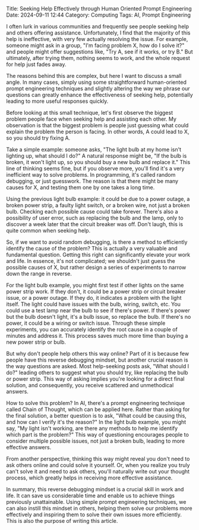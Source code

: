 Title: Seeking Help Effectively through Human Oriented Prompt Engineering
Date: 2024-09-11 12:44
Category: Computing
Tags: AI, Prompt Engineering

I often lurk in various communities and frequently see people seeking help and others offering assistance. Unfortunately, I find that the majority of this help is ineffective, with very few actually resolving the issue. For example, someone might ask in a group, "I'm facing problem X, how do I solve it?" and people might offer suggestions like, "Try A, see if it works, or try B." But ultimately, after trying them, nothing seems to work, and the whole request for help just fades away.

The reasons behind this are complex, but here I want to discuss a small angle. In many cases, simply using some straightforward human-oriented prompt engineering techniques and slightly altering the way we phrase our questions can greatly enhance the effectiveness of seeking help, potentially leading to more useful responses quickly.

Before looking at this small technique, let's first observe the biggest problem people face when seeking help and assisting each other. My observation is that the biggest problem is people just guessing what could explain the problem the person is facing. In other words, A could lead to X, so you should try fixing A.

Take a simple example: someone asks, "The light bulb at my home isn't lighting up, what should I do?" A natural response might be, "If the bulb is broken, it won't light up, so you should buy a new bulb and replace it." This line of thinking seems fine, but if you observe more, you'll find it's a very inefficient way to solve problems. In programming, it's called random debugging, or just guesswork. The reason is that there might be many causes for X, and testing them one by one takes a long time.

Using the previous light bulb example: it could be due to a power outage, a broken power strip, a faulty light switch, or a broken wire, not just a broken bulb. Checking each possible cause could take forever. There's also a possibility of user error, such as replacing the bulb and the lamp, only to discover a week later that the circuit breaker was off. Don't laugh, this is quite common when seeking help.

So, if we want to avoid random debugging, is there a method to efficiently identify the cause of the problem? This is actually a very valuable and fundamental question. Getting this right can significantly elevate your work and life. In essence, it's not complicated; we shouldn't just guess the possible causes of X, but rather design a series of experiments to narrow down the range in reverse.

For the light bulb example, you might first test if other lights on the same power strip work. If they don't, it could be a power strip or circuit breaker issue, or a power outage. If they do, it indicates a problem with the light itself. The light could have issues with the bulb, wiring, switch, etc. You could use a test lamp near the bulb to see if there's power. If there's power but the bulb doesn't light, it's a bulb issue, so replace the bulb. If there's no power, it could be a wiring or switch issue. Through these simple experiments, you can accurately identify the root cause in a couple of minutes and address it. This process saves much more time than buying a new power strip or bulb.

But why don't people help others this way online? Part of it is because few people have this reverse debugging mindset, but another crucial reason is the way questions are asked. Most help-seeking posts ask, "What should I do?" leading others to suggest what you should try, like replacing the bulb or power strip. This way of asking implies you're looking for a direct final solution, and consequently, you receive scattered and unmethodical answers.

How to solve this problem? In AI, there's a prompt engineering technique called Chain of Thought, which can be applied here. Rather than asking for the final solution, a better question is to ask, "What could be causing this, and how can I verify it's the reason?" In the light bulb example, you might say, "My light isn't working, are there any methods to help me identify which part is the problem?" This way of questioning encourages people to consider multiple possible issues, not just a broken bulb, leading to more effective answers.

From another perspective, thinking this way might reveal you don't need to ask others online and could solve it yourself. Or, when you realize you truly can't solve it and need to ask others, you'll naturally write out your thought process, which greatly helps in receiving more effective assistance.

In summary, this reverse debugging mindset is a crucial skill in work and life. It can save us considerable time and enable us to achieve things previously unattainable. Using simple prompt engineering techniques, we can also instill this mindset in others, helping them solve our problems more effectively and inspiring them to solve their own issues more efficiently. This is also the purpose of writing this article.

